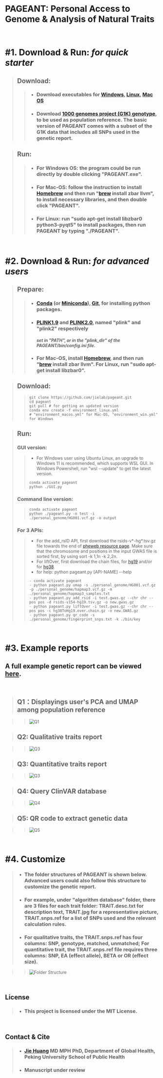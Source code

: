 <br/>

# PAGEANT: Personal Access to Genome & Analysis of Natural Traits

<br/>

# #1. Download & Run: *for quick starter*

> ## Download:
> > - ### Download executables for [Windows](https://drive.google.com/file/d/1_mvYskEgSITqRBTBKbffBkdud0DCaXo5/view?usp=sharing), [Linux](https://drive.google.com/file/d/1zvgbGQJfpPJK3mL748cYrv83HgryEo-x/view?usp=sharing), [Mac OS](https://drive.google.com/file/d/18Pqs_NMOq5uXZunFSv2un72Tw3I5wyxX/view?usp=sharing)
> > - ### Download [1000 genomes project (G1K) genotype](https://www.internationalgenome.org), to be used as population reference. The basic version of PAGEANT comes with a subset of the G1K data that includes all SNPs used in the genetic report.

> ## Run:
> > - ### For Windows OS: the program could be run directly by double clicking "PAGEANT.exe".
> > - ### For Mac-OS: follow the instruction to install [Homebrew](https://raw.githubusercontent.com/Homebrew/install/HEAD/install.sh) and then run "[brew](https://brew.sh/) install zbar llvm", to install necessary libraries, and then double click "PAGEANT".
> > - ### For Linux: run "sudo apt-get install libzbar0 python3-pyqt5" to install packages, then run PAGEANT by typing "./PAGEANT".

<br/>


# #2. Download & Run: *for advanced users*

> ## Prepare:
> > - ### [Conda](https://docs.conda.io/en/latest/) (or [Miniconda](https://docs.conda.io/en/latest/miniconda.html)), [Git](https://git-scm.com/), for installing python packages.
> > - ### [PLINK1.9](http://www.cog-genomics.org/plink/1.9/) and [PLINK2.0](http://www.cog-genomics.org/plink/2.0/), named "plink" and "plink2" respectively
> >		#### *set in "PATH", or in the "plink_dir" of the PAGEANT/bin/config.ini file.*
> > - ### For Mac-OS, install [Homebrew](https://raw.githubusercontent.com/Homebrew/install/HEAD/install.sh), and then run "[brew](https://brew.sh/) install zbar llvm". For Linux, run "sudo apt-get install libzbar0".

> ## Download: 
> > ```
> > git clone https://github.com/jielab/pageant.git
> > cd pageant
> > git pull # for getting an updated version
> > conda env create -f environment_linux.yml 
> > # "environment_macos.yml" for Mac-OS, "environment_win.yml" for Windows
> > ```

> ## Run:
> ### GUI version:
> > - For Windows user using Ubuntu Linux, an upgrade to Windows 11 is recommended, which supports WSL GUI. In Windows Powershell, run "wsl --update" to get the latest version.  
> > ```
> > conda activate pageant
> > python ./GUI.py
> > ```
> ### Command line version:
> > ```
> > conda activate pageant
> > python ./pageant.py -n test -i ./personal_genome/HG001.vcf.gz -o output
> > 
> >```
> ### For 3 APIs:
> > - For the add_rsID API, first download the rsids-v*-hg*.tsv.gz file towards the end of [pheweb resource page](https://resources.pheweb.org). Make sure that the chromosome and positions in the input GWAS file is sorted first, by using sort -k 1,1n -k 2,2n.
> > - For liftOver, first download the chain files, for [hg19](http://hgdownload.cse.ucsc.edu/gbdb/hg19/liftOver/) and/or for [hg38](http://hgdownload.cse.ucsc.edu/gbdb/hg38/liftOver).
> > - for help: python pageant.py [API-NAME] --help
> > ```
> > - conda activate pageant
> > - python pageant.py umap -s ./personal_genome/HG001.vcf.gz -p ./personal_genome/hapmap3.vcf.gz -m ./personal_genome/hapmap3_samples.txt
> > - python pageant.py add_rsid -i test.gwas.gz --chr chr --pos pos -d rsids-v154-hg19.tsv.gz -o new.gwas.gz
> > - python pageant.py liftOver -i test.gwas.gz --chr chr --pos pos -c hg38ToHg19.over.chain.gz -o new.GWAS.gz
> > - python pageant.py qr_code -s ./personal_genome/fingerprint_snps.txt -k ./bin/key
> > ```
<br/>


# #3. Example reports 

## A full example genetic report can be viewed [here](https://htmlpreview.github.io/?https://github.com/jielab/pageant/blob/master/genetic_reports/Report.html). 

<br/>

> ## Q1：Displayings user's PCA and UMAP among population reference

> > ![Q1](./images/Fig_Q1.png)

> ## Q2: Qualitative traits report

> > ![Q3](./images/Fig_Q2.png)

> ## Q3: Quantitative traits report

> > ![Q3](./images/Fig_Q3.png)

> ## Q4: Query ClinVAR database

> > ![Q4](./images/Fig_Q4.png)

> ## Q5: QR code to extract genetic data

> > ![Q5](./images/Fig_Q5.png)

<br/>


# #4. Customize
> - ### The folder structures of PAGEANT is shown below. Advanced users could also follow this structure to customize the genetic report. 
> - ### For example, under "algorithm database" folder, there are 3 files for each trait folder: TRAIT.desc.txt for description text, TRAIT.jpg for a representative picture, TRAIT.snps.ref for a list of SNPs used and the relevant calculation rules. 
> - ### For qualitative traits, the TRAIT.snps.ref has four columns: SNP, genotype, matched, unmatched; For quantitative trait, the TRAIT.snps.ref file requires three columns: SNP, EA (effect allele), BETA or OR (effect size).

> > ![Folder Structure](./images/Fig_folder.png)

<br/>


## License
> - ### This project is licensed under the MIT License.

<br/>

## Contact & Cite

> - ### [Jie Huang](jiehuang001@pku.edu.cn) MD MPH PhD, Department of Global Health, Peking University School of Public Health
> - ### Manuscript under review

